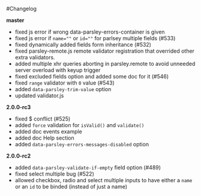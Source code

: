 #Changelog

**master**

  - fixed js error if wrong data-parsley-errors-container is given
  - fixed js error if `name=""` or `id=""` for parlsey multiple fields (#533)
  - fixed dynamically added fields form inheritance (#532)
  - fixed parsley-remote.js remote validator registration that overrided
    other extra validators.
  - added multiple xhr queries aborting in parsley.remote to avoid unneeded
    server overload with keyup trigger
  - fixed excluded fields option and added some doc for it (#546)
  - fixed `range` validator with `0` value (#543)
  - added `data-parsley-trim-value` option
  - updated validator.js

**2.0.0-rc3**

  - fixed $ conflict (#525)
  - added `force` validation for `isValid()` and `validate()`
  - added doc events example
  - added doc Help section
  - added `data-parsley-errors-messages-disabled` option

**2.0.0-rc2**

  - added `data-parsley-validate-if-empty` field option (#489)
  - fixed select multiple bug (#522)
  - allowed checkbox, radio and select multiple inputs to have either a `name`
    or an `id` to be binded (instead of just a name)
